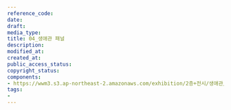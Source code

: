 ```yaml
---
reference_code: 
date: 
draft: 
media_type: 
title: 04_생애관 패널
description: 
modified_at: 
created_at: 
public_access_status: 
copyright_status: 
components:
- https://wwm3.s3.ap-northeast-2.amazonaws.com/exhibition/2층+전시/생애관/04_생애관+패널.JPG
tags:
- 
---
```

